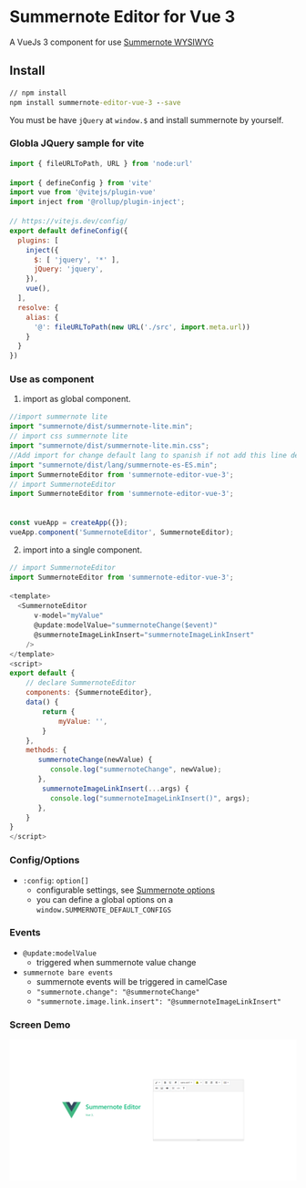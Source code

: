 # Summernote Editor for Vue 3

A VueJs 3 component for use [Summernote WYSIWYG](https://summernote.org/)

## Install
``` cmd
// npm install
npm install summernote-editor-vue-3 --save
```

You must be have `jQuery` at `window.$` and install summernote by yourself.


### Globla JQuery sample for vite
``` javascript
import { fileURLToPath, URL } from 'node:url'

import { defineConfig } from 'vite'
import vue from '@vitejs/plugin-vue'
import inject from '@rollup/plugin-inject';

// https://vitejs.dev/config/
export default defineConfig({
  plugins: [
    inject({
      $: [ 'jquery', '*' ],
      jQuery: 'jquery',
    }),
    vue(),
  ],
  resolve: {
    alias: {
      '@': fileURLToPath(new URL('./src', import.meta.url))
    }
  }
})
```
### Use as component
1. import as global component.
``` javascript
//import summernote lite
import "summernote/dist/summernote-lite.min";
// import css summernote lite
import "summernote/dist/summernote-lite.min.css";
//Add import for change default lang to spanish if not add this line default lang is English
import "summernote/dist/lang/summernote-es-ES.min";
import SummernoteEditor from 'summernote-editor-vue-3';
// import SummernoteEditor
import SummernoteEditor from 'summernote-editor-vue-3';


const vueApp = createApp({});
vueApp.component('SummernoteEditor', SummernoteEditor);

```

2. import into a single component.
``` javascript
// import SummernoteEditor
import SummernoteEditor from 'summernote-editor-vue-3';

<template>
  <SummernoteEditor
      v-model="myValue"
      @update:modelValue="summernoteChange($event)"
      @summernoteImageLinkInsert="summernoteImageLinkInsert"
    />
</template>
<script>
export default {
    // declare SummernoteEditor
    components: {SummernoteEditor},
    data() {
        return {
            myValue: '',
        }
    },
    methods: {
       summernoteChange(newValue) {
          console.log("summernoteChange", newValue);
       },
        summernoteImageLinkInsert(...args) {
          console.log("summernoteImageLinkInsert()", args);
       },
    }
}
</script>
```


### Config/Options
- `:config`: `option[]`
  - configurable settings, see [Summernote options](https://summernote.org/deep-dive/)
  - you can define a global options on a `window.SUMMERNOTE_DEFAULT_CONFIGS`

### Events
- `@update:modelValue`
  - triggered when summernote value change
- `summernote bare events`
  - summernote events will be triggered in camelCase
  - `"summernote.change": "@summernoteChange"`
  - `"summernote.image.link.insert": "@summernoteImageLinkInsert"`

### Screen Demo
![alt text](https://github.com/CesarZuniga/vue3-summernote-editor/blob/master/demo-summmernote-editor/public/demo.png)